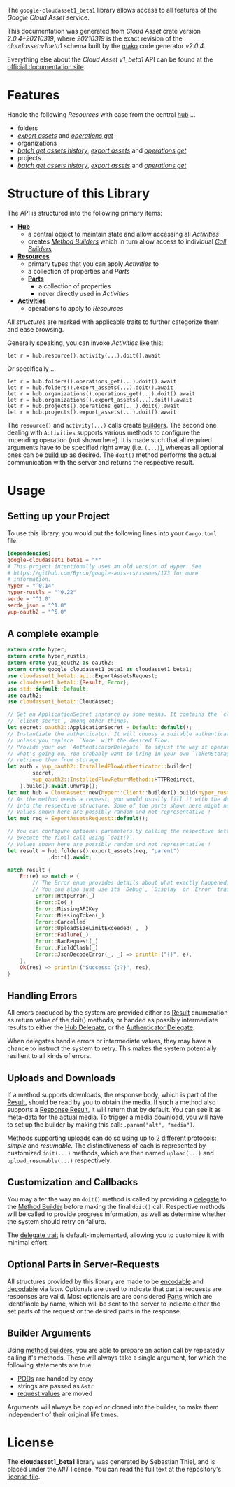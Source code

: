 <!---
DO NOT EDIT !
This file was generated automatically from 'src/mako/api/README.md.mako'
DO NOT EDIT !
-->
The `google-cloudasset1_beta1` library allows access to all features of the *Google Cloud Asset* service.

This documentation was generated from *Cloud Asset* crate version *2.0.4+20210319*, where *20210319* is the exact revision of the *cloudasset:v1beta1* schema built by the [mako](http://www.makotemplates.org/) code generator *v2.0.4*.

Everything else about the *Cloud Asset* *v1_beta1* API can be found at the
[official documentation site](https://cloud.google.com/asset-inventory/docs/quickstart).
# Features

Handle the following *Resources* with ease from the central [hub](https://docs.rs/google-cloudasset1_beta1/2.0.4+20210319/google_cloudasset1_beta1/CloudAsset) ... 

* folders
 * [*export assets*](https://docs.rs/google-cloudasset1_beta1/2.0.4+20210319/google_cloudasset1_beta1/api::FolderExportAssetCall) and [*operations get*](https://docs.rs/google-cloudasset1_beta1/2.0.4+20210319/google_cloudasset1_beta1/api::FolderOperationGetCall)
* organizations
 * [*batch get assets history*](https://docs.rs/google-cloudasset1_beta1/2.0.4+20210319/google_cloudasset1_beta1/api::OrganizationBatchGetAssetsHistoryCall), [*export assets*](https://docs.rs/google-cloudasset1_beta1/2.0.4+20210319/google_cloudasset1_beta1/api::OrganizationExportAssetCall) and [*operations get*](https://docs.rs/google-cloudasset1_beta1/2.0.4+20210319/google_cloudasset1_beta1/api::OrganizationOperationGetCall)
* projects
 * [*batch get assets history*](https://docs.rs/google-cloudasset1_beta1/2.0.4+20210319/google_cloudasset1_beta1/api::ProjectBatchGetAssetsHistoryCall), [*export assets*](https://docs.rs/google-cloudasset1_beta1/2.0.4+20210319/google_cloudasset1_beta1/api::ProjectExportAssetCall) and [*operations get*](https://docs.rs/google-cloudasset1_beta1/2.0.4+20210319/google_cloudasset1_beta1/api::ProjectOperationGetCall)




# Structure of this Library

The API is structured into the following primary items:

* **[Hub](https://docs.rs/google-cloudasset1_beta1/2.0.4+20210319/google_cloudasset1_beta1/CloudAsset)**
    * a central object to maintain state and allow accessing all *Activities*
    * creates [*Method Builders*](https://docs.rs/google-cloudasset1_beta1/2.0.4+20210319/google_cloudasset1_beta1/client::MethodsBuilder) which in turn
      allow access to individual [*Call Builders*](https://docs.rs/google-cloudasset1_beta1/2.0.4+20210319/google_cloudasset1_beta1/client::CallBuilder)
* **[Resources](https://docs.rs/google-cloudasset1_beta1/2.0.4+20210319/google_cloudasset1_beta1/client::Resource)**
    * primary types that you can apply *Activities* to
    * a collection of properties and *Parts*
    * **[Parts](https://docs.rs/google-cloudasset1_beta1/2.0.4+20210319/google_cloudasset1_beta1/client::Part)**
        * a collection of properties
        * never directly used in *Activities*
* **[Activities](https://docs.rs/google-cloudasset1_beta1/2.0.4+20210319/google_cloudasset1_beta1/client::CallBuilder)**
    * operations to apply to *Resources*

All *structures* are marked with applicable traits to further categorize them and ease browsing.

Generally speaking, you can invoke *Activities* like this:

```Rust,ignore
let r = hub.resource().activity(...).doit().await
```

Or specifically ...

```ignore
let r = hub.folders().operations_get(...).doit().await
let r = hub.folders().export_assets(...).doit().await
let r = hub.organizations().operations_get(...).doit().await
let r = hub.organizations().export_assets(...).doit().await
let r = hub.projects().operations_get(...).doit().await
let r = hub.projects().export_assets(...).doit().await
```

The `resource()` and `activity(...)` calls create [builders][builder-pattern]. The second one dealing with `Activities` 
supports various methods to configure the impending operation (not shown here). It is made such that all required arguments have to be 
specified right away (i.e. `(...)`), whereas all optional ones can be [build up][builder-pattern] as desired.
The `doit()` method performs the actual communication with the server and returns the respective result.

# Usage

## Setting up your Project

To use this library, you would put the following lines into your `Cargo.toml` file:

```toml
[dependencies]
google-cloudasset1_beta1 = "*"
# This project intentionally uses an old version of Hyper. See
# https://github.com/Byron/google-apis-rs/issues/173 for more
# information.
hyper = "^0.14"
hyper-rustls = "^0.22"
serde = "^1.0"
serde_json = "^1.0"
yup-oauth2 = "^5.0"
```

## A complete example

```Rust
extern crate hyper;
extern crate hyper_rustls;
extern crate yup_oauth2 as oauth2;
extern crate google_cloudasset1_beta1 as cloudasset1_beta1;
use cloudasset1_beta1::api::ExportAssetsRequest;
use cloudasset1_beta1::{Result, Error};
use std::default::Default;
use oauth2;
use cloudasset1_beta1::CloudAsset;

// Get an ApplicationSecret instance by some means. It contains the `client_id` and 
// `client_secret`, among other things.
let secret: oauth2::ApplicationSecret = Default::default();
// Instantiate the authenticator. It will choose a suitable authentication flow for you, 
// unless you replace  `None` with the desired Flow.
// Provide your own `AuthenticatorDelegate` to adjust the way it operates and get feedback about 
// what's going on. You probably want to bring in your own `TokenStorage` to persist tokens and
// retrieve them from storage.
let auth = yup_oauth2::InstalledFlowAuthenticator::builder(
        secret,
        yup_oauth2::InstalledFlowReturnMethod::HTTPRedirect,
    ).build().await.unwrap();
let mut hub = CloudAsset::new(hyper::Client::builder().build(hyper_rustls::HttpsConnector::with_native_roots()), auth);
// As the method needs a request, you would usually fill it with the desired information
// into the respective structure. Some of the parts shown here might not be applicable !
// Values shown here are possibly random and not representative !
let mut req = ExportAssetsRequest::default();

// You can configure optional parameters by calling the respective setters at will, and
// execute the final call using `doit()`.
// Values shown here are possibly random and not representative !
let result = hub.folders().export_assets(req, "parent")
             .doit().await;

match result {
    Err(e) => match e {
        // The Error enum provides details about what exactly happened.
        // You can also just use its `Debug`, `Display` or `Error` traits
         Error::HttpError(_)
        |Error::Io(_)
        |Error::MissingAPIKey
        |Error::MissingToken(_)
        |Error::Cancelled
        |Error::UploadSizeLimitExceeded(_, _)
        |Error::Failure(_)
        |Error::BadRequest(_)
        |Error::FieldClash(_)
        |Error::JsonDecodeError(_, _) => println!("{}", e),
    },
    Ok(res) => println!("Success: {:?}", res),
}

```
## Handling Errors

All errors produced by the system are provided either as [Result](https://docs.rs/google-cloudasset1_beta1/2.0.4+20210319/google_cloudasset1_beta1/client::Result) enumeration as return value of
the doit() methods, or handed as possibly intermediate results to either the 
[Hub Delegate](https://docs.rs/google-cloudasset1_beta1/2.0.4+20210319/google_cloudasset1_beta1/client::Delegate), or the [Authenticator Delegate](https://docs.rs/yup-oauth2/*/yup_oauth2/trait.AuthenticatorDelegate.html).

When delegates handle errors or intermediate values, they may have a chance to instruct the system to retry. This 
makes the system potentially resilient to all kinds of errors.

## Uploads and Downloads
If a method supports downloads, the response body, which is part of the [Result](https://docs.rs/google-cloudasset1_beta1/2.0.4+20210319/google_cloudasset1_beta1/client::Result), should be
read by you to obtain the media.
If such a method also supports a [Response Result](https://docs.rs/google-cloudasset1_beta1/2.0.4+20210319/google_cloudasset1_beta1/client::ResponseResult), it will return that by default.
You can see it as meta-data for the actual media. To trigger a media download, you will have to set up the builder by making
this call: `.param("alt", "media")`.

Methods supporting uploads can do so using up to 2 different protocols: 
*simple* and *resumable*. The distinctiveness of each is represented by customized 
`doit(...)` methods, which are then named `upload(...)` and `upload_resumable(...)` respectively.

## Customization and Callbacks

You may alter the way an `doit()` method is called by providing a [delegate](https://docs.rs/google-cloudasset1_beta1/2.0.4+20210319/google_cloudasset1_beta1/client::Delegate) to the 
[Method Builder](https://docs.rs/google-cloudasset1_beta1/2.0.4+20210319/google_cloudasset1_beta1/client::CallBuilder) before making the final `doit()` call. 
Respective methods will be called to provide progress information, as well as determine whether the system should 
retry on failure.

The [delegate trait](https://docs.rs/google-cloudasset1_beta1/2.0.4+20210319/google_cloudasset1_beta1/client::Delegate) is default-implemented, allowing you to customize it with minimal effort.

## Optional Parts in Server-Requests

All structures provided by this library are made to be [encodable](https://docs.rs/google-cloudasset1_beta1/2.0.4+20210319/google_cloudasset1_beta1/client::RequestValue) and 
[decodable](https://docs.rs/google-cloudasset1_beta1/2.0.4+20210319/google_cloudasset1_beta1/client::ResponseResult) via *json*. Optionals are used to indicate that partial requests are responses 
are valid.
Most optionals are are considered [Parts](https://docs.rs/google-cloudasset1_beta1/2.0.4+20210319/google_cloudasset1_beta1/client::Part) which are identifiable by name, which will be sent to 
the server to indicate either the set parts of the request or the desired parts in the response.

## Builder Arguments

Using [method builders](https://docs.rs/google-cloudasset1_beta1/2.0.4+20210319/google_cloudasset1_beta1/client::CallBuilder), you are able to prepare an action call by repeatedly calling it's methods.
These will always take a single argument, for which the following statements are true.

* [PODs][wiki-pod] are handed by copy
* strings are passed as `&str`
* [request values](https://docs.rs/google-cloudasset1_beta1/2.0.4+20210319/google_cloudasset1_beta1/client::RequestValue) are moved

Arguments will always be copied or cloned into the builder, to make them independent of their original life times.

[wiki-pod]: http://en.wikipedia.org/wiki/Plain_old_data_structure
[builder-pattern]: http://en.wikipedia.org/wiki/Builder_pattern
[google-go-api]: https://github.com/google/google-api-go-client

# License
The **cloudasset1_beta1** library was generated by Sebastian Thiel, and is placed 
under the *MIT* license.
You can read the full text at the repository's [license file][repo-license].

[repo-license]: https://github.com/Byron/google-apis-rsblob/main/LICENSE.md
